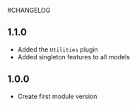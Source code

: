 #CHANGELOG

## 1.1.0
* Added the `Utilities` plugin
* Added singleton features to all models

## 1.0.0

* Create first module version